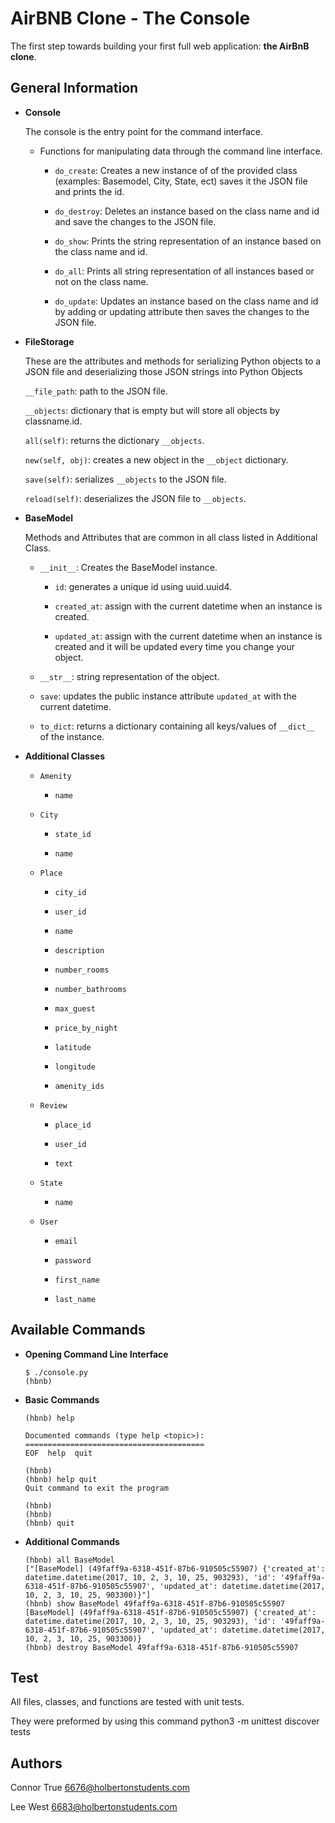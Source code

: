 # AirBNB Clone - The Console

The first step towards building your first full web application: __the AirBnB clone__.

## General Information

- __Console__

    The console is the entry point for the command interface.

	- Functions for manipulating data through the command line interface.

	    - `do_create`: Creates a new instance of of the provided class (examples: Basemodel, City, State, ect) saves it the JSON file and prints the id.

		- `do_destroy`: Deletes an instance based on the class name and id and save the changes to the JSON file.

		- `do_show`: Prints the string representation of an instance based on the class name and id.

		- `do_all`: Prints all string representation of all instances based or not on the class name.

		- `do_update`: Updates an instance based on the class name and id by adding or updating attribute then saves the changes to the JSON file.


- __FileStorage__

    These are the attributes and methods for serializing Python objects to a JSON file and deserializing those JSON strings into Python Objects

    `__file_path`: path to the JSON file.

	`__objects`: dictionary that is empty but will store all objects by classname.id.

	`all(self)`: returns the dictionary `__objects`.

	`new(self, obj)`: creates a new object in the `__object` dictionary.

	`save(self)`: serializes `__objects` to the JSON file.

	`reload(self)`: deserializes the JSON file to `__objects`.


- __BaseModel__

    Methods and Attributes that are common in all class listed in Additional Class.

	- `__init__`: Creates the BaseModel instance.

	    - `id`: generates a unique id using uuid.uuid4.

		- `created_at`: assign with the current datetime when an instance is created.

		- `updated_at`: assign with the current datetime when an instance is created and it will be updated every time you change your object.

	- `__str__`: string representation of the object.

	- `save`: updates the public instance attribute `updated_at` with the current datetime.

	- `to_dict`: returns a dictionary containing all keys/values of `__dict__` of the instance.


- __Additional Classes__
    

	- `Amenity`

	    - `name`

	- `City`

	    - `state_id`

		- `name`

	- `Place`

	    - `city_id`

		- `user_id`

		- `name`

		- `description`

		- `number_rooms`

		- `number_bathrooms`

		- `max_guest`

		- `price_by_night`

		- `latitude`

		- `longitude`

		- `amenity_ids`

	- `Review`

	    - `place_id`

		- `user_id`

		- `text`

	- `State`

	    - `name`

	- `User`

	    - `email`

		- `password`

		- `first_name`

		- `last_name`

## Available Commands

- __Opening Command Line Interface__

    ```
    $ ./console.py
    (hbnb)
    ```

- __Basic Commands__

    ```
    (hbnb) help

    Documented commands (type help <topic>):
    ========================================
    EOF  help  quit

    (hbnb) 
    (hbnb) help quit
    Quit command to exit the program

    (hbnb) 
    (hbnb) 
    (hbnb) quit 
    ```

- __Additional Commands__

    ```
	(hbnb) all BaseModel
	["[BaseModel] (49faff9a-6318-451f-87b6-910505c55907) {'created_at': datetime.datetime(2017, 10, 2, 3, 10, 25, 903293), 'id': '49faff9a-6318-451f-87b6-910505c55907', 'updated_at': datetime.datetime(2017, 10, 2, 3, 10, 25, 903300)}"]
	(hbnb) show BaseModel 49faff9a-6318-451f-87b6-910505c55907
	[BaseModel] (49faff9a-6318-451f-87b6-910505c55907) {'created_at': datetime.datetime(2017, 10, 2, 3, 10, 25, 903293), 'id': '49faff9a-6318-451f-87b6-910505c55907', 'updated_at': datetime.datetime(2017, 10, 2, 3, 10, 25, 903300)}
	(hbnb) destroy BaseModel 49faff9a-6318-451f-87b6-910505c55907
	```

## Test

All files, classes, and functions are tested with unit tests.

They were preformed by using this command python3 -m unittest discover tests

## Authors
Connor True <6676@holbertonstudents.com>

Lee West <6683@holbertonstudents.com>
